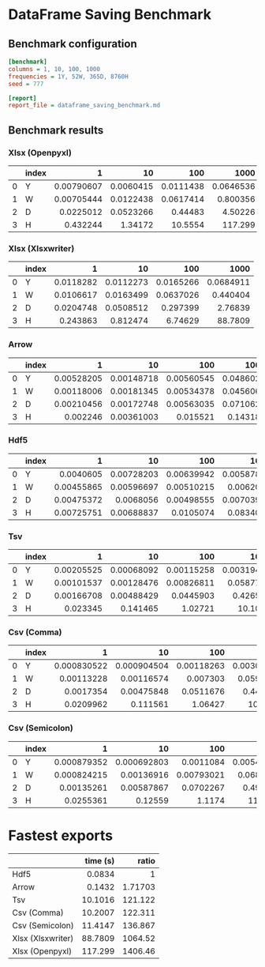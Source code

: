 # DataFrame Saving Benchmark

## Benchmark configuration

```ini
[benchmark]
columns = 1, 10, 100, 1000
frequencies = 1Y, 52W, 365D, 8760H
seed = 777

[report]
report_file = dataframe_saving_benchmark.md

```

## Benchmark results

### Xlsx (Openpyxl)

|   | index |          1 |        10 |       100 |      1000 |
|--:|:------|-----------:|----------:|----------:|----------:|
| 0 | Y     | 0.00790607 | 0.0060415 | 0.0111438 | 0.0646536 |
| 1 | W     | 0.00705444 | 0.0122438 | 0.0617414 |  0.800356 |
| 2 | D     |  0.0225012 | 0.0523266 |   0.44483 |   4.50226 |
| 3 | H     |   0.432244 |   1.34172 |   10.5554 |   117.299 |

### Xlsx (Xlsxwriter)

|   | index |         1 |        10 |       100 |      1000 |
|--:|:------|----------:|----------:|----------:|----------:|
| 0 | Y     | 0.0118282 | 0.0112273 | 0.0165266 | 0.0684911 |
| 1 | W     | 0.0106617 | 0.0163499 | 0.0637026 |  0.440404 |
| 2 | D     | 0.0204748 | 0.0508512 |  0.297399 |   2.76839 |
| 3 | H     |  0.243863 |  0.812474 |   6.74629 |   88.7809 |

### Arrow

|   | index |          1 |         10 |        100 |      1000 |
|--:|:------|-----------:|-----------:|-----------:|----------:|
| 0 | Y     | 0.00528205 | 0.00148718 | 0.00560545 | 0.0486024 |
| 1 | W     | 0.00118006 | 0.00181345 | 0.00534378 | 0.0456069 |
| 2 | D     | 0.00210456 | 0.00172748 | 0.00563035 | 0.0710621 |
| 3 | H     |   0.002246 | 0.00361003 |   0.015521 |  0.143186 |

### Hdf5

|   | index |          1 |         10 |        100 |       1000 |
|--:|:------|-----------:|-----------:|-----------:|-----------:|
| 0 | Y     |  0.0040605 | 0.00728203 | 0.00639942 | 0.00587836 |
| 1 | W     | 0.00455865 | 0.00596697 | 0.00510215 |  0.0062051 |
| 2 | D     | 0.00475372 |  0.0068056 | 0.00498555 | 0.00703935 |
| 3 | H     | 0.00725751 | 0.00688837 |  0.0105074 |  0.0834073 |

### Tsv

|   | index |          1 |         10 |        100 |       1000 |
|--:|:------|-----------:|-----------:|-----------:|-----------:|
| 0 | Y     | 0.00205525 | 0.00068092 | 0.00115258 | 0.00319419 |
| 1 | W     | 0.00101537 | 0.00128476 | 0.00826811 |  0.0587767 |
| 2 | D     | 0.00166708 | 0.00488429 |  0.0445903 |   0.426532 |
| 3 | H     |   0.023345 |   0.141465 |    1.02721 |    10.1016 |

### Csv (Comma)

|   | index |           1 |          10 |        100 |       1000 |
|--:|:------|------------:|------------:|-----------:|-----------:|
| 0 | Y     | 0.000830522 | 0.000904504 | 0.00118263 | 0.00308617 |
| 1 | W     |  0.00113228 |  0.00116574 |   0.007303 |  0.0599928 |
| 2 | D     |   0.0017354 |  0.00475848 |  0.0511676 |   0.440189 |
| 3 | H     |   0.0209962 |    0.111561 |    1.06427 |    10.2007 |

### Csv (Semicolon)

|   | index |           1 |          10 |        100 |       1000 |
|--:|:------|------------:|------------:|-----------:|-----------:|
| 0 | Y     | 0.000879352 | 0.000692803 |  0.0011084 | 0.00546792 |
| 1 | W     | 0.000824215 |  0.00136916 | 0.00793021 |  0.0686081 |
| 2 | D     |  0.00135261 |  0.00587867 |  0.0702267 |   0.495835 |
| 3 | H     |   0.0255361 |     0.12559 |     1.1174 |    11.4147 |

# Fastest exports

|                   | time (s) |   ratio |
|:------------------|---------:|--------:|
| Hdf5              |   0.0834 |       1 |
| Arrow             |   0.1432 | 1.71703 |
| Tsv               |  10.1016 | 121.122 |
| Csv (Comma)       |  10.2007 | 122.311 |
| Csv (Semicolon)   |  11.4147 | 136.867 |
| Xlsx (Xlsxwriter) |  88.7809 | 1064.52 |
| Xlsx (Openpyxl)   |  117.299 | 1406.46 |